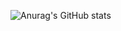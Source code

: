 ![Anurag's GitHub stats](https://github-readme-stats.vercel.app/api?username=TipTipple&show_icons=true&theme=radical)
